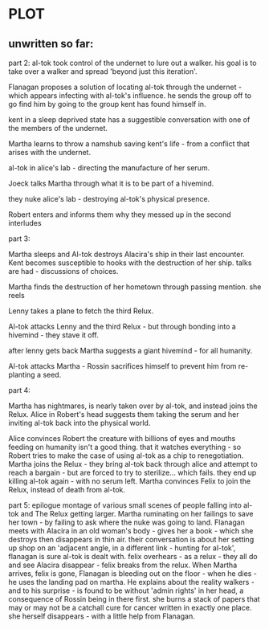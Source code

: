 # PLOT


## unwritten so far:

part 2:
al-tok took control of the undernet to lure out a walker.
his goal is to take over a walker and spread 'beyond just this iteration'.

Flanagan proposes a solution of locating al-tok through the undernet - which appears infecting with al-tok's influence.
he sends the group off to go find him by going to the group kent has found himself in.

kent in a sleep deprived state has a suggestible conversation with one of the members of the undernet.

Martha learns to throw a namshub saving kent's life - from a conflict that arises with the undernet.

al-tok in alice's lab - directing the manufacture of her serum.

Joeck talks Martha through what it is to be part of a hivemind.

they nuke alice's lab - destroying al-tok's physical presence.

Robert enters and informs them why they messed up in the second interludes

part 3:

Martha sleeps and Al-tok destroys Alacira's ship in their last encounter.
Kent becomes susceptible to hooks with the destruction of her ship.
talks are had - discussions of choices.

Martha finds the destruction of her hometown through passing mention. she reels

Lenny takes a plane to fetch the third Relux.

Al-tok attacks Lenny and the third Relux - but through bonding into a hivemind - they stave it off.

after lenny gets back Martha suggests a giant hivemind - for all humanity.

Al-tok attacks Martha - Rossin sacrifices himself to prevent him from re-planting a seed.

part 4:

Martha has nightmares, is nearly taken over by al-tok, and instead joins the Relux.
Alice in Robert's head suggests them taking the serum and her inviting al-tok back into the physical world.

Alice convinces Robert the creature with billions of eyes and mouths feeding on humanity isn't a good thing.
that it watches everything - so Robert tries to make the case of using al-tok as a chip to renegotiation.
Martha joins the Relux - they bring al-tok back through alice and attempt to reach a bargain - but are forced to try to sterilize... which fails.
they end up killing al-tok again - with no serum left.
Martha convinces Felix to join the Relux, instead of death from al-tok.

part 5: epilogue
montage of various small scenes of people falling into al-tok and The Relux getting larger.
Martha ruminating on her failings to save her town - by failing to ask where the nuke was going to land.
Flanagan meets with Alacira in an old woman's body - gives her a book - which she destroys then disappears in thin air.
their conversation is about her setting up shop on an 'adjacent angle, in a different link - hunting for al-tok', flanagan is sure al-tok is dealt with.
felix overhears - as a relux - they all do and see Alacira disappear - felix breaks from the relux.
When Martha arrives, felix is gone, Flanagan is bleeding out on the floor - when he dies - he uses the landing pad on martha.
He explains about the reality walkers - and to his surprise - is found to be without 'admin rights' in her head, a consequence of Rossin being in there first.
she burns a stack of papers that may or may not be a catchall cure for cancer written in exactly one place.
she herself disappears - with a little help from Flanagan.